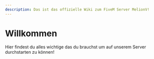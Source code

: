 ```yaml
---
description: Das ist das offizielle Wiki zum FiveM Server MelionV!
---
```


# Willkommen

Hier findest du alles wichtige das du brauchst um auf unserem Server durchstarten zu können!
